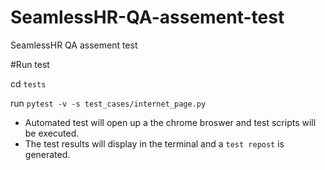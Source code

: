 # SeamlessHR-QA-assement-test
SeamlessHR QA assement test

#Run test

cd `tests`

run `pytest -v -s test_cases/internet_page.py`

- Automated test will open up a the chrome broswer and test scripts will be executed.
- The test results will display in the terminal and a `test repost` is generated.
